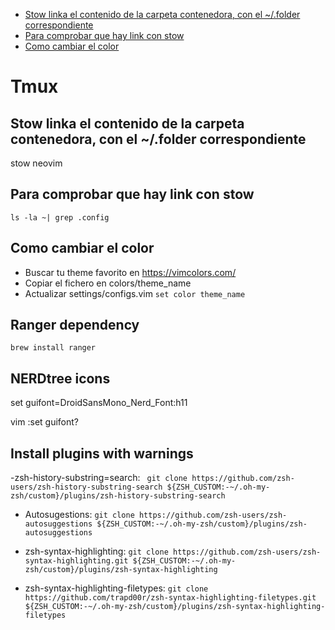
* [Stow linka el contenido de la carpeta contenedora, con el ~/.folder correspondiente](#stow-linka-el-contenido-de-la-carpeta-contenedora,-con-el-~/.folder-correspondiente)
* [Para comprobar que hay link con stow](#para-comprobar-que-hay-link-con-stow)
* [Como cambiar el color](#como-cambiar-el-color)

# Tmux

## Stow linka el contenido de la carpeta contenedora, con el ~/.folder correspondiente

stow neovim

## Para comprobar que hay link con stow
`ls -la ~| grep .config`

## Como cambiar el color

- Buscar tu theme favorito en https://vimcolors.com/
- Copiar el fichero en colors/theme_name
- Actualizar settings/configs.vim `set color theme_name`

## Ranger dependency

`brew install ranger`


## NERDtree icons

set guifont=DroidSansMono_Nerd_Font:h11

vim :set guifont?


## Install plugins with warnings

-zsh-history-substring=search: ` git clone https://github.com/zsh-users/zsh-history-substring-search ${ZSH_CUSTOM:-~/.oh-my-zsh/custom}/plugins/zsh-history-substring-search`

- Autosugestions: `git clone https://github.com/zsh-users/zsh-autosuggestions ${ZSH_CUSTOM:-~/.oh-my-zsh/custom}/plugins/zsh-autosuggestions`

- zsh-syntax-highlighting: `git clone https://github.com/zsh-users/zsh-syntax-highlighting.git ${ZSH_CUSTOM:-~/.oh-my-zsh/custom}/plugins/zsh-syntax-highlighting`

- zsh-syntax-highlighting-filetypes: `git clone https://github.com/trapd00r/zsh-syntax-highlighting-filetypes.git ${ZSH_CUSTOM:-~/.oh-my-zsh/custom}/plugins/zsh-syntax-highlighting-filetypes`
